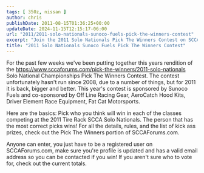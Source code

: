 ```yaml
---
tags: [ 350z, nissan ]
author: chris
publishDate: 2011-08-15T01:36:25+00:00
updateDate: 2024-11-15T12:15:17-06:00
url: "2011/2011-solo-nationals-sunoco-fuels-pick-the-winners-contest"
excerpt: "Join the 2011 Solo Nationals Pick The Winners Contest on SCCAForums.com. Predict the winners, follow the rules, and you could win exciting prizes!"
title: "2011 Solo Nationals Sunoco Fuels Pick The Winners Contest"
---
```


For the past few weeks we've been putting together this years rendition of the https://www.sccaforums.com/pick-the-winners/2011-solo-nationals Solo National Championships Pick The Winners Contest. The contest unfortunately hasn't run since 2008, due to a number of things, but for 2011 it is back, bigger and better. This year's contest is sponsored by Sunoco Fuels and co-sponsored by Off Line Racing Gear, AeroCatch Hood Kits, Driver Element Race Equipment, Fat Cat Motorsports.

Here are the basics: Pick who you think will win in each of the classes competing at the 2011 Tire Rack SCCA Solo Nationals. The person that has the most correct picks wins! For all the details, rules, and the list of kick ass prizes, check out the Pick The Winners portion of SCCAForums.com.

Anyone can enter, you just have to be a registered user on SCCAForums.com, make sure you're profile is updated and has a valid email address so you can be contacted if you win! If you aren't sure who to vote for, check out the current totals.
